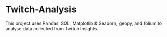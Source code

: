 # Twitch-Analysis

This project uses Pandas, SQL, Matplotlib & Seaborn, geopy, and folium to analyse data collected from Twitch Insights.

